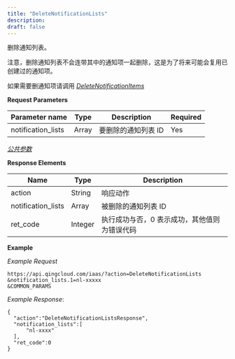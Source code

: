 ```yaml
---
title: "DeleteNotificationLists"
description: 
draft: false
---
```




删除通知列表。

注意，删除通知列表不会连带其中的通知项一起删除，这是为了将来可能会复用已创建过的通知项。

如果需要删通知项请调用 [_DeleteNotificationItems_](delete_notification_items.html#api-delete-notification-items)

**Request Parameters**

| Parameter name | Type | Description | Required |
| --- | --- | --- | --- |
| notification_lists | Array | 要删除的通知列表 ID | Yes |

[_公共参数_](../../../parameters/)

**Response Elements**

| Name | Type | Description |
| --- | --- | --- |
| action | String | 响应动作 |
| notification_lists | Array | 被删除的通知列表 ID |
| ret_code | Integer | 执行成功与否，0 表示成功，其他值则为错误代码 |

**Example**

_Example Request_

```
https://api.qingcloud.com/iaas/?action=DeleteNotificationLists
&notification_lists.1=nl-xxxxx
&COMMON_PARAMS
```

_Example Response_:

```
{
  "action":"DeleteNotificationListsResponse",
  "notification_lists":[
      "nl-xxxx"
  ],
  "ret_code":0
}
```
